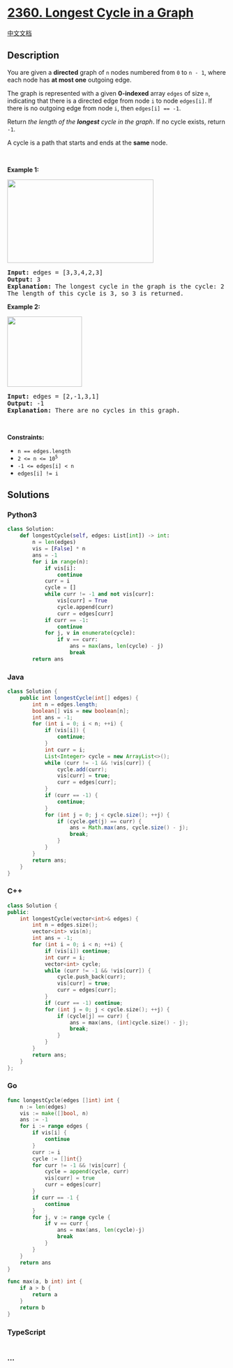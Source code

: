 # [2360. Longest Cycle in a Graph](https://leetcode.com/problems/longest-cycle-in-a-graph)

[中文文档](/solution/2300-2399/2360.Longest%20Cycle%20in%20a%20Graph/README.md)

## Description

<p>You are given a <strong>directed</strong> graph of <code>n</code> nodes numbered from <code>0</code> to <code>n - 1</code>, where each node has <strong>at most one</strong> outgoing edge.</p>

<p>The graph is represented with a given <strong>0-indexed</strong> array <code>edges</code> of size <code>n</code>, indicating that there is a directed edge from node <code>i</code> to node <code>edges[i]</code>. If there is no outgoing edge from node <code>i</code>, then <code>edges[i] == -1</code>.</p>

<p>Return <em>the length of the <strong>longest</strong> cycle in the graph</em>. If no cycle exists, return <code>-1</code>.</p>

<p>A cycle is a path that starts and ends at the <strong>same</strong> node.</p>

<p>&nbsp;</p>
<p><strong class="example">Example 1:</strong></p>
<img alt="" src="https://fastly.jsdelivr.net/gh/doocs/leetcode@main/solution/2300-2399/2360.Longest%20Cycle%20in%20a%20Graph/images/graph4drawio-5.png" style="width: 335px; height: 191px;" />
<pre>
<strong>Input:</strong> edges = [3,3,4,2,3]
<strong>Output:</strong> 3
<strong>Explanation:</strong> The longest cycle in the graph is the cycle: 2 -&gt; 4 -&gt; 3 -&gt; 2.
The length of this cycle is 3, so 3 is returned.
</pre>

<p><strong class="example">Example 2:</strong></p>
<img alt="" src="https://fastly.jsdelivr.net/gh/doocs/leetcode@main/solution/2300-2399/2360.Longest%20Cycle%20in%20a%20Graph/images/graph4drawio-1.png" style="width: 171px; height: 161px;" />
<pre>
<strong>Input:</strong> edges = [2,-1,3,1]
<strong>Output:</strong> -1
<strong>Explanation:</strong> There are no cycles in this graph.
</pre>

<p>&nbsp;</p>
<p><strong>Constraints:</strong></p>

<ul>
	<li><code>n == edges.length</code></li>
	<li><code>2 &lt;= n &lt;= 10<sup>5</sup></code></li>
	<li><code>-1 &lt;= edges[i] &lt; n</code></li>
	<li><code>edges[i] != i</code></li>
</ul>

## Solutions

<!-- tabs:start -->

### **Python3**

```python
class Solution:
    def longestCycle(self, edges: List[int]) -> int:
        n = len(edges)
        vis = [False] * n
        ans = -1
        for i in range(n):
            if vis[i]:
                continue
            curr = i
            cycle = []
            while curr != -1 and not vis[curr]:
                vis[curr] = True
                cycle.append(curr)
                curr = edges[curr]
            if curr == -1:
                continue
            for j, v in enumerate(cycle):
                if v == curr:
                    ans = max(ans, len(cycle) - j)
                    break
        return ans
```

### **Java**

```java
class Solution {
    public int longestCycle(int[] edges) {
        int n = edges.length;
        boolean[] vis = new boolean[n];
        int ans = -1;
        for (int i = 0; i < n; ++i) {
            if (vis[i]) {
                continue;
            }
            int curr = i;
            List<Integer> cycle = new ArrayList<>();
            while (curr != -1 && !vis[curr]) {
                cycle.add(curr);
                vis[curr] = true;
                curr = edges[curr];
            }
            if (curr == -1) {
                continue;
            }
            for (int j = 0; j < cycle.size(); ++j) {
                if (cycle.get(j) == curr) {
                    ans = Math.max(ans, cycle.size() - j);
                    break;
                }
            }
        }
        return ans;
    }
}
```

### **C++**

```cpp
class Solution {
public:
    int longestCycle(vector<int>& edges) {
        int n = edges.size();
        vector<int> vis(n);
        int ans = -1;
        for (int i = 0; i < n; ++i) {
            if (vis[i]) continue;
            int curr = i;
            vector<int> cycle;
            while (curr != -1 && !vis[curr]) {
                cycle.push_back(curr);
                vis[curr] = true;
                curr = edges[curr];
            }
            if (curr == -1) continue;
            for (int j = 0; j < cycle.size(); ++j) {
                if (cycle[j] == curr) {
                    ans = max(ans, (int)cycle.size() - j);
                    break;
                }
            }
        }
        return ans;
    }
};
```

### **Go**

```go
func longestCycle(edges []int) int {
	n := len(edges)
	vis := make([]bool, n)
	ans := -1
	for i := range edges {
		if vis[i] {
			continue
		}
		curr := i
		cycle := []int{}
		for curr != -1 && !vis[curr] {
			cycle = append(cycle, curr)
			vis[curr] = true
			curr = edges[curr]
		}
		if curr == -1 {
			continue
		}
		for j, v := range cycle {
			if v == curr {
				ans = max(ans, len(cycle)-j)
				break
			}
		}
	}
	return ans
}

func max(a, b int) int {
	if a > b {
		return a
	}
	return b
}
```

### **TypeScript**

```ts

```

### **...**

```

```

<!-- tabs:end -->
